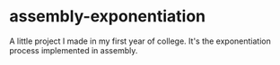 # assembly-exponentiation
A little project I made in my first year of college. It's the exponentiation process implemented in assembly.
